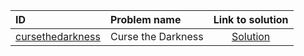 | ID | Problem name | Link to solution |
|:---|:---|:---:|
| [cursethedarkness](https://open.kattis.com/problems/cursethedarkness) | Curse the Darkness | [Solution](https://github.com/versenyi98/kattis-solutions/tree/main/solutions/Curse%20the%20Darkness)|
